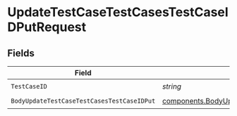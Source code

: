 # UpdateTestCaseTestCasesTestCaseIDPutRequest


## Fields

| Field                                                                                                                      | Type                                                                                                                       | Required                                                                                                                   | Description                                                                                                                |
| -------------------------------------------------------------------------------------------------------------------------- | -------------------------------------------------------------------------------------------------------------------------- | -------------------------------------------------------------------------------------------------------------------------- | -------------------------------------------------------------------------------------------------------------------------- |
| `TestCaseID`                                                                                                               | *string*                                                                                                                   | :heavy_check_mark:                                                                                                         | N/A                                                                                                                        |
| `BodyUpdateTestCaseTestCasesTestCaseIDPut`                                                                                 | [components.BodyUpdateTestCaseTestCasesTestCaseIDPut](../../models/components/bodyupdatetestcasetestcasestestcaseidput.md) | :heavy_check_mark:                                                                                                         | N/A                                                                                                                        |